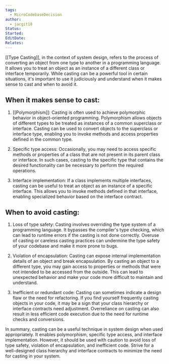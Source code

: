 ```yaml
---
tags:
  - MicroCodebaseDecision
author:
  - jacgit18
Status: 
Started: 
EditDate: 
Relates:
---
```

[[Type Casting]], in the context of system design, refers to the process of converting an object from one type to another in a programming language. It allows you to treat an object as an instance of a different class or interface temporarily. While casting can be a powerful tool in certain situations, it's important to use it judiciously and understand when it makes sense to cast and when to avoid it.

## When it makes sense to cast:

1. [[Polymorphism]]: Casting is often used to achieve polymorphic behavior in object-oriented programming. Polymorphism allows objects of different types to be treated as instances of a common superclass or interface. Casting can be used to convert objects to the superclass or interface type, enabling you to invoke methods and access properties defined in the common type.

2. Specific type access: Occasionally, you may need to access specific methods or properties of a class that are not present in its parent class or interface. In such cases, casting to the specific type that contains the desired functionality can be necessary to perform the required operations.

3. Interface implementation: If a class implements multiple interfaces, casting can be useful to treat an object as an instance of a specific interface. This allows you to invoke methods defined in that interface, enabling specialized behavior based on the interface contract.

## When to avoid casting:

1. Loss of type safety: Casting involves overriding the type system of a programming language. It bypasses the compiler's type checking, which can lead to runtime errors if the casting is not done correctly. Overuse of casting or careless casting practices can undermine the type safety of your codebase and make it more prone to bugs.

2. Violation of encapsulation: Casting can expose internal implementation details of an object and break encapsulation. By casting an object to a different type, you may gain access to properties or methods that were not intended to be accessed from the outside. This can lead to unexpected behavior and make your code more difficult to maintain and understand.

3. Inefficient or redundant code: Casting can sometimes indicate a design flaw or the need for refactoring. If you find yourself frequently casting objects in your code, it may be a sign that your class hierarchy or interface contracts need adjustment. Overreliance on casting can also result in less efficient code execution due to the need for runtime checks and conversions.

In summary, casting can be a useful technique in system design when used appropriately. It enables polymorphism, specific type access, and interface implementation. However, it should be used with caution to avoid loss of type safety, violation of encapsulation, and inefficient code. Strive for a well-designed class hierarchy and interface contracts to minimize the need for casting in your system.